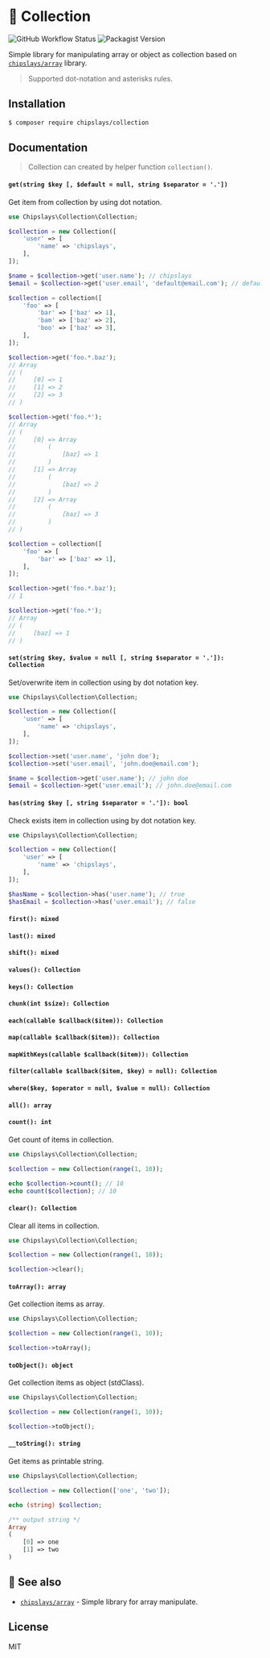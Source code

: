 # 📂 Collection

![GitHub Workflow Status](https://img.shields.io/github/workflow/status/chipslays/collection/Tests)
![Packagist Version](https://img.shields.io/packagist/v/chipslays/collection)

Simple library for manipulating array or object as collection based on [`chipslays/array`](https://github.com/chipslays/array) library.

> Supported dot-notation and asterisks rules.

## Installation

```bash
$ composer require chipslays/collection
```

## Documentation

> Collection can created by helper function `collection()`.

#### `get(string $key [, $default = null, string $separator = '.'])`

Get item from collection by using dot notation.

```php
use Chipslays\Collection\Collection;

$collection = new Collection([
    'user' => [
        'name' => 'chipslays',
    ],
]);

$name = $collection->get('user.name'); // chipslays
$email = $collection->get('user.email', 'default@email.com'); // default@email.com
```

```php
$collection = collection([
    'foo' => [
        'bar' => ['baz' => 1],
        'bam' => ['baz' => 2],
        'boo' => ['baz' => 3],
    ],
]);

$collection->get('foo.*.baz');
// Array
// (
//     [0] => 1
//     [1] => 2
//     [2] => 3
// )

$collection->get('foo.*');
// Array
// (
//     [0] => Array
//         (
//             [baz] => 1
//         )
//     [1] => Array
//         (
//             [baz] => 2
//         )
//     [2] => Array
//         (
//             [baz] => 3
//         )
// )
```


```php
$collection = collection([
    'foo' => [
        'bar' => ['baz' => 1],
    ],
]);

$collection->get('foo.*.baz');
// 1

$collection->get('foo.*');
// Array
// (
//     [baz] => 1
// )

```

#### `set(string $key, $value = null [, string $separator = '.']): Collection`

Set/overwrite item in collection using by dot notation key.

```php
use Chipslays\Collection\Collection;

$collection = new Collection([
    'user' => [
        'name' => 'chipslays',
    ],
]);

$collection->set('user.name', 'john doe');
$collection->set('user.email', 'john.doe@email.com');

$name = $collection->get('user.name'); // john doe
$email = $collection->get('user.email'); // john.doe@email.com
```

#### `has(string $key [, string $separator = '.']): bool`

Check exists item in collection using by dot notation key.

```php
use Chipslays\Collection\Collection;

$collection = new Collection([
    'user' => [
        'name' => 'chipslays',
    ],
]);

$hasName = $collection->has('user.name'); // true
$hasEmail = $collection->has('user.email'); // false
```
#### `first(): mixed`
#### `last(): mixed`
#### `shift(): mixed`
#### `values(): Collection`
#### `keys(): Collection`
#### `chunk(int $size): Collection`
#### `each(callable $callback($item)): Collection`
#### `map(callable $callback($item)): Collection`
#### `mapWithKeys(callable $callback($item)): Collection`
#### `filter(callable $callback($item, $key) = null): Collection`
#### `where($key, $operator = null, $value = null): Collection`
#### `all(): array`

#### `count(): int`

Get count of items in collection.

```php
use Chipslays\Collection\Collection;

$collection = new Collection(range(1, 10));

echo $collection->count(); // 10
echo count($collection); // 10
```

#### `clear(): Collection`

Clear all items in collection.

```php
use Chipslays\Collection\Collection;

$collection = new Collection(range(1, 10));

$collection->clear();
```

#### `toArray(): array`

Get collection items as array.

```php
use Chipslays\Collection\Collection;

$collection = new Collection(range(1, 10));

$collection->toArray();
```

#### `toObject(): object`

Get collection items as object (stdClass).

```php
use Chipslays\Collection\Collection;

$collection = new Collection(range(1, 10));

$collection->toObject();
```

#### `__toString(): string`

Get items as printable string.

```php
use Chipslays\Collection\Collection;

$collection = new Collection(['one', 'two']);

echo (string) $collection;

/** output string */
Array
(
    [0] => one
    [1] => two
)
```

## 👀 See also

* [`chipslays/array`](https://github.com/chipslays/array) - Simple library for array manipulate.

## License
MIT

